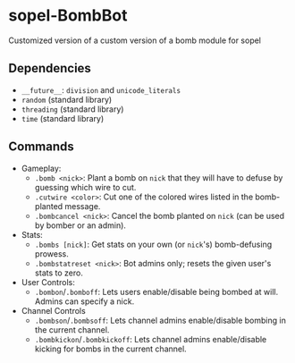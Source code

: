 # sopel-BombBot
Customized version of a custom version of a bomb module for sopel

## Dependencies
* `__future__`: `division` and `unicode_literals`
* `random` (standard library)
* `threading` (standard library)
* `time` (standard library)

## Commands
* Gameplay:
  * `.bomb <nick>`: Plant a bomb on `nick` that they will have to defuse by guessing
                  which wire to cut.
  * `.cutwire <color>`: Cut one of the colored wires listed in the bomb-planted message.
  * `.bombcancel <nick>`: Cancel the bomb planted on `nick` (can be used by bomber or an admin).
* Stats:
  * `.bombs [nick]`: Get stats on your own (or `nick`'s) bomb-defusing prowess.
  * `.bombstatreset <nick>`: Bot admins only; resets the given user's stats to zero.
* User Controls:
  * `.bombon`/`.bomboff`: Lets users enable/disable being bombed at will. Admins can specify a nick.
* Channel Controls
  * `.bombson`/`.bombsoff`: Lets channel admins enable/disable bombing in the current channel.
  * `.bombkickon`/`.bombkickoff`: Lets channel admins enable/disable kicking for bombs in the current channel.

